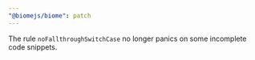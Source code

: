 ```yaml
---
"@biomejs/biome": patch
---
```


The rule `noFallthroughSwitchCase` no longer panics on some incomplete code snippets.
